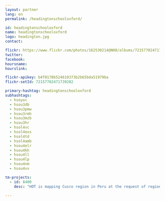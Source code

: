 ```yaml
---
layout: partner
lang: en
permalink: /headingtonschooloxford/

id: headingtonschooloxford
name: headingtonschooloxford
logo: headington.jpg
contact: 

flickr: https://www.flickr.com/photos/162530214@N08/albums/72157702471739282
twitter: 
facebook: 
hoursname:
hourslink:

flickr-apikey: b4f0178b524610373b2b65bda51979ba
flickr-setId: 72157702471739282

primary-hashtag: headingtonschooloxford
subhashtags:
  - hsoyoc
  - hsou3db
  - hsou3pmw
  - hsou3rmh
  - hsou3mzb
  - hsou3hr
  - hsol4vc
  - hsol4exs
  - hsol4td
  - hsol4amb
  - hsou4elr
  - hsou4kh
  - hsou4ll
  - hsou4lp
  - hsou4nm
  - hsou4vv

tm-projects:
  - id: 8400
    desc: "HOT is mapping Cusco region in Peru at the request of regional government to support their COVID-19 response efforts. The maps will be used to provide cash transfers to families who are prevented from working by the quarantine and State of Emergency in Peru, and to provide nutrition and sanitation assistance."
    
---
```

